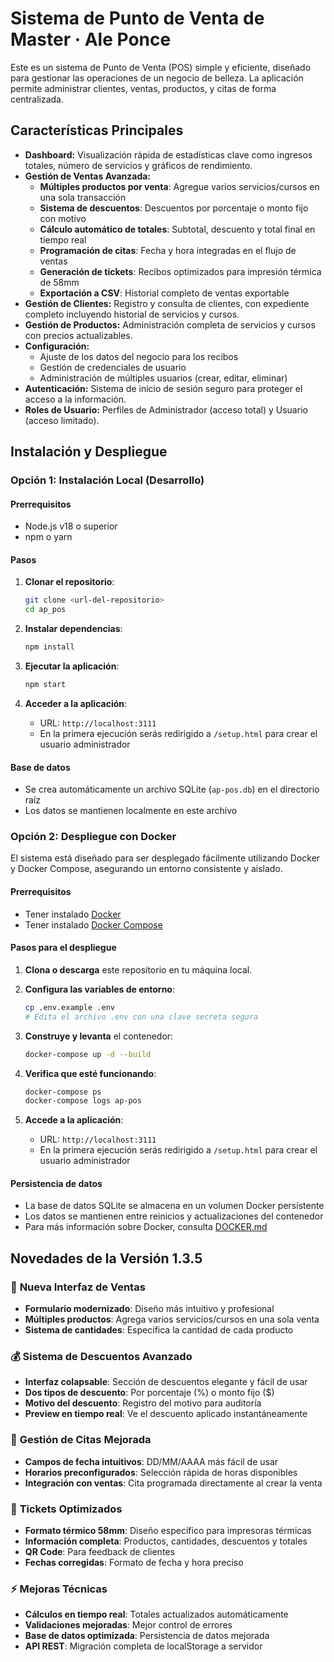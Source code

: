 # Sistema de Punto de Venta de Master · Ale Ponce

Este es un sistema de Punto de Venta (POS) simple y eficiente, diseñado para gestionar las operaciones de un negocio de belleza. La aplicación permite administrar clientes, ventas, productos, y citas de forma centralizada.

## Características Principales

- **Dashboard:** Visualización rápida de estadísticas clave como ingresos totales, número de servicios y gráficos de rendimiento.
- **Gestión de Ventas Avanzada:** 
  - **Múltiples productos por venta**: Agregue varios servicios/cursos en una sola transacción
  - **Sistema de descuentos**: Descuentos por porcentaje o monto fijo con motivo
  - **Cálculo automático de totales**: Subtotal, descuento y total final en tiempo real
  - **Programación de citas**: Fecha y hora integradas en el flujo de ventas
  - **Generación de tickets**: Recibos optimizados para impresión térmica de 58mm
  - **Exportación a CSV**: Historial completo de ventas exportable
- **Gestión de Clientes:** Registro y consulta de clientes, con expediente completo incluyendo historial de servicios y cursos.
- **Gestión de Productos:** Administración completa de servicios y cursos con precios actualizables.
- **Configuración:**
  - Ajuste de los datos del negocio para los recibos
  - Gestión de credenciales de usuario
  - Administración de múltiples usuarios (crear, editar, eliminar)
- **Autenticación:** Sistema de inicio de sesión seguro para proteger el acceso a la información.
- **Roles de Usuario:** Perfiles de Administrador (acceso total) y Usuario (acceso limitado).

## Instalación y Despliegue

### Opción 1: Instalación Local (Desarrollo)

#### Prerrequisitos
- Node.js v18 o superior
- npm o yarn

#### Pasos
1. **Clonar el repositorio**:
   ```bash
   git clone <url-del-repositorio>
   cd ap_pos
   ```

2. **Instalar dependencias**:
   ```bash
   npm install
   ```

3. **Ejecutar la aplicación**:
   ```bash
   npm start
   ```

4. **Acceder a la aplicación**:
   - URL: `http://localhost:3111`
   - En la primera ejecución serás redirigido a `/setup.html` para crear el usuario administrador

#### Base de datos
- Se crea automáticamente un archivo SQLite (`ap-pos.db`) en el directorio raíz
- Los datos se mantienen localmente en este archivo

### Opción 2: Despliegue con Docker

El sistema está diseñado para ser desplegado fácilmente utilizando Docker y Docker Compose, asegurando un entorno consistente y aislado.

#### Prerrequisitos

- Tener instalado [Docker](https://docs.docker.com/get-docker/)
- Tener instalado [Docker Compose](https://docs.docker.com/compose/install/)

#### Pasos para el despliegue

1. **Clona o descarga** este repositorio en tu máquina local.

2. **Configura las variables de entorno**:
   ```bash
   cp .env.example .env
   # Edita el archivo .env con una clave secreta segura
   ```

3. **Construye y levanta** el contenedor:
   ```bash
   docker-compose up -d --build
   ```

4. **Verifica que esté funcionando**:
   ```bash
   docker-compose ps
   docker-compose logs ap-pos
   ```

5. **Accede a la aplicación**:
   - URL: `http://localhost:3111`
   - En la primera ejecución serás redirigido a `/setup.html` para crear el usuario administrador

#### Persistencia de datos

- La base de datos SQLite se almacena en un volumen Docker persistente
- Los datos se mantienen entre reinicios y actualizaciones del contenedor
- Para más información sobre Docker, consulta [DOCKER.md](./DOCKER.md)

## Novedades de la Versión 1.3.5

### 🚀 **Nueva Interfaz de Ventas**
- **Formulario modernizado**: Diseño más intuitivo y profesional
- **Múltiples productos**: Agrega varios servicios/cursos en una sola venta
- **Sistema de cantidades**: Especifica la cantidad de cada producto

### 💰 **Sistema de Descuentos Avanzado**
- **Interfaz colapsable**: Sección de descuentos elegante y fácil de usar
- **Dos tipos de descuento**: Por porcentaje (%) o monto fijo ($)
- **Motivo del descuento**: Registro del motivo para auditoría
- **Preview en tiempo real**: Ve el descuento aplicado instantáneamente

### 📅 **Gestión de Citas Mejorada**
- **Campos de fecha intuitivos**: DD/MM/AAAA más fácil de usar
- **Horarios preconfigurados**: Selección rápida de horas disponibles
- **Integración con ventas**: Cita programada directamente al crear la venta

### 🧾 **Tickets Optimizados**
- **Formato térmico 58mm**: Diseño específico para impresoras térmicas
- **Información completa**: Productos, cantidades, descuentos y totales
- **QR Code**: Para feedback de clientes
- **Fechas corregidas**: Formato de fecha y hora preciso

### ⚡ **Mejoras Técnicas**
- **Cálculos en tiempo real**: Totales actualizados automáticamente
- **Validaciones mejoradas**: Mejor control de errores
- **Base de datos optimizada**: Persistencia de datos mejorada
- **API REST**: Migración completa de localStorage a servidor
